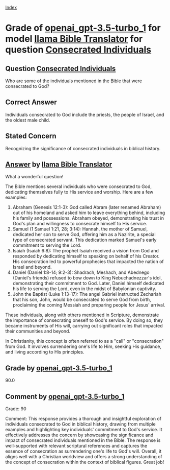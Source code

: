 
[Index](../../../../index.md)
# Grade of [openai_gpt-3.5-turbo_1](../../../grading_models/openai_gpt-3.5-turbo_1.md) for model [llama Bible Translator](../../../answering_models/llama_Bible_Translator.md) for question [Consecrated Individuals](../../../questions/Consecrated_Individuals.md)

## Question [Consecrated Individuals](../../../questions/Consecrated_Individuals.md)
Who are some of the individuals mentioned in the Bible that were consecrated to God?

## Correct Answer
Individuals consecrated to God include the priests, the people of Israel, and the oldest male child.

## Stated Concern
Recognizing the significance of consecrated individuals in biblical history.

## [Answer](../Consecrated_Individuals.md) by [llama Bible Translator](../../../answering_models/llama_Bible_Translator.md)
What a wonderful question!

The Bible mentions several individuals who were consecrated to God, dedicating themselves fully to His service and worship. Here are a few examples:

1. Abraham (Genesis 12:1-3): God called Abram (later renamed Abraham) out of his homeland and asked him to leave everything behind, including his family and possessions. Abraham obeyed, demonstrating his trust in God's plan and willingness to consecrate himself to His service.
2. Samuel (1 Samuel 1:21, 28; 3:14): Hannah, the mother of Samuel, dedicated her son to serve God, offering him as a Nazirite, a special type of consecrated servant. This dedication marked Samuel's early commitment to serving the Lord.
3. Isaiah (Isaiah 6:8): The prophet Isaiah received a vision from God and responded by dedicating himself to speaking on behalf of his Creator. His consecration led to powerful prophecies that impacted the nation of Israel and beyond.
4. Daniel (Daniel 1:8-14; 9:2-3): Shadrach, Meshach, and Abednego (Daniel's friends) refused to bow down to King Nebuchadnezzar's idol, demonstrating their commitment to God. Later, Daniel himself dedicated his life to serving the Lord, even in the midst of Babylonian captivity.
5. John the Baptist (Luke 1:13-17): The angel Gabriel instructed Zechariah that his son, John, would be consecrated to serve God from birth, proclaiming the coming Messiah and preparing people for Jesus' arrival.

These individuals, along with others mentioned in Scripture, demonstrate the importance of consecrating oneself to God's service. By doing so, they became instruments of His will, carrying out significant roles that impacted their communities and beyond.

In Christianity, this concept is often referred to as a "call" or "consecration" from God. It involves surrendering one's life to Him, seeking His guidance, and living according to His principles.

## Grade by [openai_gpt-3.5-turbo_1](../../../grading_models/openai_gpt-3.5-turbo_1.md)
90.0

## Comment by [openai_gpt-3.5-turbo_1](../../../grading_models/openai_gpt-3.5-turbo_1.md)
Grade: 90

Comment: This response provides a thorough and insightful exploration of individuals consecrated to God in biblical history, drawing from multiple examples and highlighting key individuals' commitment to God's service. It effectively addresses the concern by showcasing the significance and impact of consecrated individuals mentioned in the Bible. The response is well-supported with relevant scriptural references and captures the essence of consecration as surrendering one's life to God's will. Overall, it aligns well with a Christian worldview and offers a strong understanding of the concept of consecration within the context of biblical figures. Great job!
